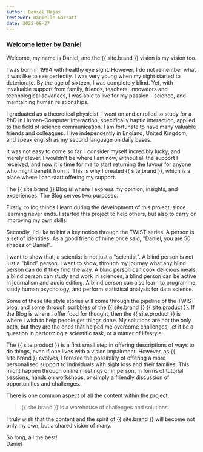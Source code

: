 ```yaml
---
author: Daniel Hajas
reviewer: Danielle Garratt
date: 2022-08-27
---
```


### Welcome letter by Daniel

Welcome, my name is Daniel, and the {{ site.brand }} vision is my vision too.

I was born in 1994 with healthy eye sight.
However, I do not remember what it was like to see perfectly.
I was very young when my sight started to deteriorate.
By the age of sixteen, I was completely blind.
Yet, with invaluable support from family, friends, teachers, innovators and technological advances, I was able to live for my passion - science, and maintaining human relationships.

I graduated as a theoretical physicist.
I went on and enrolled to study for a PhD in Human-Computer Interaction, specifically haptic interaction, applied to the field of science communication.
I am fortunate to have many valuable friends and colleagues.
I live independently in England, United Kingdom, and speak english as my second language on daily bases.

It was not easy to come so far.
I consider myself incredibly lucky, and merely clever.
I wouldn't be where I am now, without all the support I received, and now it is time for me to start returning the favour for anyone who might benefit from it.
This is why I created {{ site.brand }}, which is a place where I can start offering my support.

The {{ site.brand }} Blog is where I express my opinion, insights, and experiences.
The Blog serves two purposes.

Firstly, to log things I learn during the development of this project, since learning never ends.
I started this project to help others, but also to carry on improving my own skills.

Secondly, I'd like to hint a key notion through the TWIST series.
A person is a set of identities.
As a good friend of mine once said, "Daniel, you are 50 shades of Daniel".

I want to show that, a scientist is not just a "scientist".
A blind person is not just a "blind" person.
I want to show, through my journey what any blind person can do if they find the way.
A blind person can cook delicious meals, a blind person can study and work in sciences, a blind person can be active in journalism and audio editing.
A blind person can also learn to programme, study human psychology, and perform statistical analysis for data science.

Some of these life style stories will come through the pipeline of the TWIST blog, and some through scribbles of the {{ site.brand }} {{ site.product }}.
If the Blog is where I offer food for thought, then the {{ site.product }} is where I wish to help people get things done.
My solutions are not the only path, but they are the ones that helped me overcome challenges; let it be a question in performing a scientific task, or a matter of lifestyle. 

The {{ site.product }} is a first small step in offering descriptions of ways to do things, even if one lives with a vision impairment.
However, as {{ site.brand }} evolves, I foresee the possibility of offering a more personalised support to individuals with sight loss and their families.
This might happen through online meetings or in person, in forms of tutorial sessions, hands on workshops, or simply a friendly discussion of opportunities and challenges.

There is one common aspect of all the content within the project.

> {{ site.brand }} is a warehouse of challenges and solutions.

I truly wish that the content and the spirit of {{ site.brand }} will become not only my own, but a shared vision of many.

So long, all the best!  
Daniel